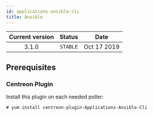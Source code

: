 ```yaml
---
id: applications-ansible-cli
title: Ansible
---
```


| Current version | Status | Date |
| :-: | :-: | :-: |
| 3.1.0 | `STABLE` | Oct 17 2019 |

## Prerequisites

### Centreon Plugin

Install this plugin on each needed poller:

    # yum install centreon-plugin-Applications-Ansible-Cli


